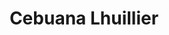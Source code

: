---
title: "Cebuana Lhuillier"
url: /dasmarinas/cebuana-lhuillier-jose-abad-santos-avenue/
shop: pawnbroker
---